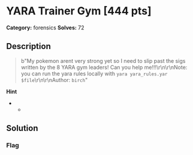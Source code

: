 # YARA Trainer Gym [444 pts]

**Category:** forensics
**Solves:** 72

## Description
>b"My pokemon arent very strong yet so I need to slip past the sigs written by the 8 YARA gym leaders! Can you help me!!!\r\n\r\nNote: you can run the yara rules locally with `yara yara_rules.yar $file`\r\n\r\nAuthor: `birch`"

**Hint**
* -

## Solution

### Flag

